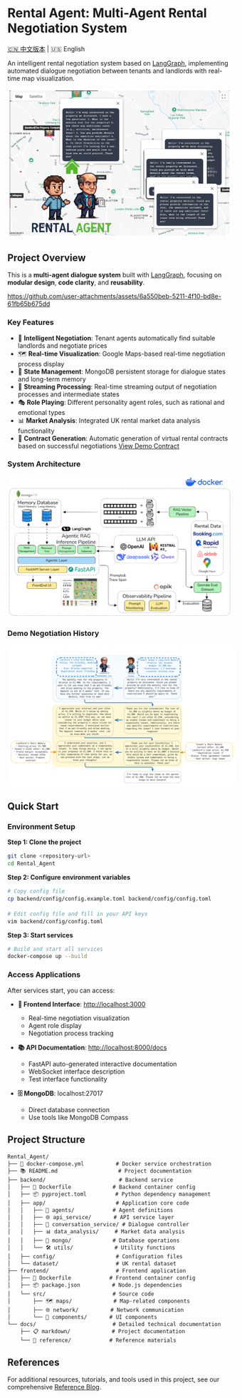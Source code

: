 # Rental Agent: Multi-Agent Rental Negotiation System

[🇨🇳 中文版本](./docs/README/README-zh.md) | 🇺🇸 English

An intelligent rental negotiation system based on [LangGraph](https://github.com/langchain-ai/langgraph), implementing automated dialogue negotiation between tenants and landlords with real-time map visualization.

![project overview](./docs/images/cover.png)

## Project Overview

This is a **multi-agent dialogue system** built with [LangGraph](https://github.com/langchain-ai/langgraph), focusing on **modular design**, **code clarity**, and **reusability**.

https://github.com/user-attachments/assets/6a550beb-5211-4f10-bd8e-61fb65b675dd

### Key Features

- 🤖 **Intelligent Negotiation**: Tenant agents automatically find suitable landlords and negotiate prices
- 🗺️ **Real-time Visualization**: Google Maps-based real-time negotiation process display
- 💾 **State Management**: MongoDB persistent storage for dialogue states and long-term memory
- 🔄 **Streaming Processing**: Real-time streaming output of negotiation processes and intermediate states
- 🎭 **Role Playing**: Different personality agent roles, such as rational and emotional types
- 📊 **Market Analysis**: Integrated UK rental market data analysis functionality
- 📄 **Contract Generation**: Automatic generation of virtual rental contracts based on successful negotiations [View Demo Contract](./docs/images/basic_rental_agreement_side_by_side.png)

###  System Architecture

![System Architecture](./docs/images/main.png)

### Demo Negotiation History
<p align="center">
  <img src="./docs/images/memory.png" alt="System Architecture" style="background-color:white; padding:5px; border-radius:8px;" />
</p>

##  Quick Start
###  Environment Setup

**Step 1: Clone the project**

```bash
git clone <repository-url>
cd Rental_Agent
```

**Step 2: Configure environment variables**

```bash
# Copy config file
cp backend/config/config.example.toml backend/config/config.toml

# Edit config file and fill in your API keys
vim backend/config/config.toml
```

**Step 3: Start services**

```bash
# Build and start all services
docker-compose up --build
```

###  Access Applications

After services start, you can access:

- **🎨 Frontend Interface**: <http://localhost:3000>
  - Real-time negotiation visualization
  - Agent role display
  - Negotiation process tracking

- **📚 API Documentation**: <http://localhost:8000/docs>
  - FastAPI auto-generated interactive documentation
  - WebSocket interface description
  - Test interface functionality

- **🗄️ MongoDB**: localhost:27017
  - Direct database connection
  - Use tools like MongoDB Compass

## Project Structure

```text
Rental_Agent/
├── 🐳 docker-compose.yml          # Docker service orchestration
├── 📚 README.md                   # Project documentation
├── backend/                       # Backend service
│   ├── 🐳 Dockerfile             # Backend container config
│   ├── 📦 pyproject.toml         # Python dependency management
│   ├── app/                      # Application core code
│   │   ├── 🤖 agents/            # Agent definitions
│   │   ├── 🌐 api_service/       # API service layer
│   │   ├── 💬 conversation_service/ # Dialogue controller
│   │   ├── 📊 data_analysis/     # Market data analysis
│   │   ├── 💾 mongo/             # Database operations
│   │   └── 🛠️ utils/             # Utility functions
│   ├── config/                   # Configuration files
│   └── dataset/                  # UK rental dataset
├── frontend/                     # Frontend application
│   ├── 🐳 Dockerfile            # Frontend container config
│   ├── 📦 package.json          # Node.js dependencies
│   └── src/                     # Source code
│       ├── 🗺️ maps/             # Map-related components
│       ├── 🌐 network/          # Network communication
│       └── 🎨 components/       # UI components
└── docs/                        # Detailed technical documentation
    ├── 📋 markdown/             # Project documentation
    └── 📖 reference/            # Reference materials
```


## References

For additional resources, tutorials, and tools used in this project, see our comprehensive [Reference Blog](./docs/README/reference_blog.md).
